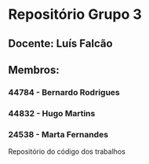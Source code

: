 # Repositório Grupo 3
## Docente: Luís Falcão 
## Membros:
### 44784 - Bernardo Rodrigues
### 44832 - Hugo Martins
### 24538 - Marta Fernandes

Repositório do código dos trabalhos
